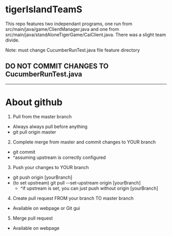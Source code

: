 # tigerIslandTeamS

This repo features two independant programs, one run from src/main/java/game/ClientManager.java and one from src/main/java/standAloneTigerGame/CaiClient.java. There was a slight team divide.

Note: must change CucumberRunTest.java file feature directory
## DO NOT COMMIT CHANGES TO CucumberRunTest.java
****
# About github
1. Pull from the master branch
  * Always always pull before anything
  * git pull origin master
2. Complete merge from master and commit changes to YOUR branch
  * git commit
  * ^assuming upstream is correctly configured
3. Push your changes to YOUR branch
  * git push origin [yourBranch]
  * (to set upstream) git pull --set-upstream origin [yourBranch]
    * ^if upstream is set, you can just push without origin [yourBranch]
4. Create pull request FROM your branch TO master branch
  * Available on webpage or Git gui
5. Merge pull request
  * Available on webpage
